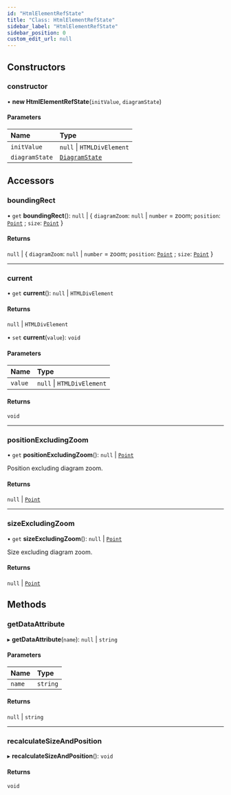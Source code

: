 ```yaml
---
id: "HtmlElementRefState"
title: "Class: HtmlElementRefState"
sidebar_label: "HtmlElementRefState"
sidebar_position: 0
custom_edit_url: null
---
```


## Constructors

### constructor

• **new HtmlElementRefState**(`initValue`, `diagramState`)

#### Parameters

| Name | Type |
| :------ | :------ |
| `initValue` | ``null`` \| `HTMLDivElement` |
| `diagramState` | [`DiagramState`](DiagramState.md) |

## Accessors

### boundingRect

• `get` **boundingRect**(): ``null`` \| { `diagramZoom`: ``null`` \| `number` = zoom; `position`: [`Point`](../#point) ; `size`: [`Point`](../#point)  }

#### Returns

``null`` \| { `diagramZoom`: ``null`` \| `number` = zoom; `position`: [`Point`](../#point) ; `size`: [`Point`](../#point)  }

___

### current

• `get` **current**(): ``null`` \| `HTMLDivElement`

#### Returns

``null`` \| `HTMLDivElement`

• `set` **current**(`value`): `void`

#### Parameters

| Name | Type |
| :------ | :------ |
| `value` | ``null`` \| `HTMLDivElement` |

#### Returns

`void`

___

### positionExcludingZoom

• `get` **positionExcludingZoom**(): ``null`` \| [`Point`](../#point)

Position excluding diagram zoom.

#### Returns

``null`` \| [`Point`](../#point)

___

### sizeExcludingZoom

• `get` **sizeExcludingZoom**(): ``null`` \| [`Point`](../#point)

Size excluding diagram zoom.

#### Returns

``null`` \| [`Point`](../#point)

## Methods

### getDataAttribute

▸ **getDataAttribute**(`name`): ``null`` \| `string`

#### Parameters

| Name | Type |
| :------ | :------ |
| `name` | `string` |

#### Returns

``null`` \| `string`

___

### recalculateSizeAndPosition

▸ **recalculateSizeAndPosition**(): `void`

#### Returns

`void`
